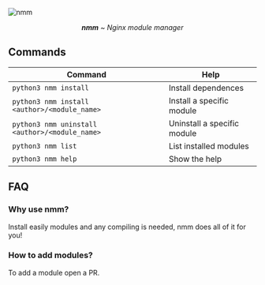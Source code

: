 ![nmm](https://user-images.githubusercontent.com/73474137/208266708-a7dfcf0c-4030-454d-97c0-cab74d6ff36b.png)

<p align=center><i><b>nmm</b> ~ Nginx module manager</i></p>

## Commands

| Command | Help |
| - | - |
| `python3 nmm install` | Install dependences |
| `python3 nmm install <author>/<module_name>` | Install a specific module |
| `python3 nmm uninstall <author>/<module_name>` | Uninstall a specific module |
| `python3 nmm list` | List installed modules |
| `python3 nmm help` | Show the help |

## FAQ

### Why use nmm?
Install easily modules and any compiling is needed, nmm does all of it for you!
### How to add modules?
To add a module open a PR.
